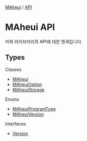 [MAheui](../README.md) / [API](./README.md/)

# MAheui API

마희 라이브러리의 API에 대한 명세입니다.

## Types

Classes
 * [MAheui](./classes/MAheui.md)
 * [MAheuiOption](./classes/MAheuiOption.md)
 * [MAheuiStorage](./classes/MAheuiStorage.md)

Enums
 * [MAheuiProgramType](./enums/MAheuiProgramType.md)
 * [MAheuiVersion](./enums/MAheuiVersion.md)

Interfaces
 * [Version](./interfaces/Version.md)
